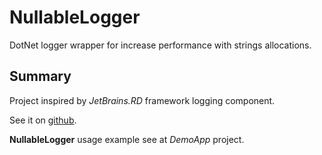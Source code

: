 # NullableLogger
DotNet logger wrapper for increase performance with strings allocations.

## Summary
Project inspired by _JetBrains.RD_ framework logging component. 

See it on [github](https://github.com/JetBrains/rd/tree/master/rd-net/Lifetimes/Diagnostics).

**NullableLogger** usage example see at _DemoApp_ project.
